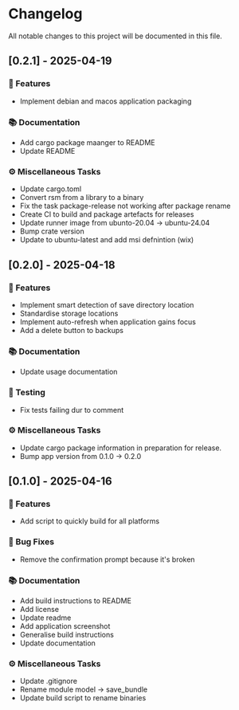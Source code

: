 # Changelog

All notable changes to this project will be documented in this file.

## [0.2.1] - 2025-04-19

### 🚀 Features

- Implement debian and macos application packaging

### 📚 Documentation

- Add cargo package maanger to README
- Update README

### ⚙️ Miscellaneous Tasks

- Update cargo.toml
- Convert rsm from a library to a binary
- Fix the task package-release not working after package rename
- Create CI to build and package artefacts for releases
- Update runner image from ubunto-20.04 -> ubuntu-24.04
- Bump crate version
- Update to ubuntu-latest and add msi defnintion (wix)

## [0.2.0] - 2025-04-18

### 🚀 Features

- Implement smart detection of save directory location
- Standardise storage locations
- Implement auto-refresh when application gains focus
- Add a delete button to backups

### 📚 Documentation

- Update usage documentation

### 🧪 Testing

- Fix tests failing dur to comment

### ⚙️ Miscellaneous Tasks

- Update cargo package information in preparation for release.
- Bump app version from 0.1.0 -> 0.2.0

## [0.1.0] - 2025-04-16

### 🚀 Features

- Add script to quickly build for all platforms

### 🐛 Bug Fixes

- Remove the confirmation prompt because it's broken

### 📚 Documentation

- Add build instructions to README
- Add license
- Update readme
- Add application screenshot
- Generalise build instructions
- Update documentation

### ⚙️ Miscellaneous Tasks

- Update .gitignore
- Rename module model -> save_bundle
- Update build script to rename binaries

<!-- generated by git-cliff -->
